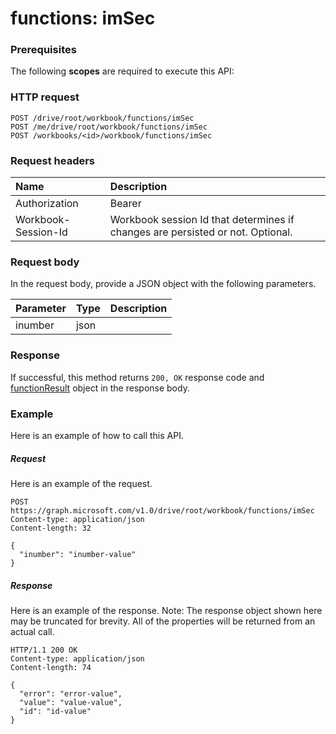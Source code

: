 # functions: imSec


### Prerequisites
The following **scopes** are required to execute this API: 
### HTTP request
<!-- { "blockType": "ignored" } -->
```http
POST /drive/root/workbook/functions/imSec
POST /me/drive/root/workbook/functions/imSec
POST /workbooks/<id>/workbook/functions/imSec

```
### Request headers
| Name       | Description|
|:---------------|:----------|
| Authorization  | Bearer <code>|
| Workbook-Session-Id  | Workbook session Id that determines if changes are persisted or not. Optional.|

### Request body
In the request body, provide a JSON object with the following parameters.

| Parameter	   | Type	|Description|
|:---------------|:--------|:----------|
|inumber|json||

### Response
If successful, this method returns `200, OK` response code and [functionResult](../resources/functionresult.md) object in the response body.

### Example
Here is an example of how to call this API.
##### Request
Here is an example of the request.
<!-- {
  "blockType": "request",
  "name": "functions_imsec"
}-->
```http
POST https://graph.microsoft.com/v1.0/drive/root/workbook/functions/imSec
Content-type: application/json
Content-length: 32

{
  "inumber": "inumber-value"
}
```

##### Response
Here is an example of the response. Note: The response object shown here may be truncated for brevity. All of the properties will be returned from an actual call.
<!-- {
  "blockType": "response",
  "truncated": true,
  "@odata.type": "microsoft.graph.functionResult"
} -->
```http
HTTP/1.1 200 OK
Content-type: application/json
Content-length: 74

{
  "error": "error-value",
  "value": "value-value",
  "id": "id-value"
}
```

<!-- uuid: 8fcb5dbc-d5aa-4681-8e31-b001d5168d79
2015-10-25 14:57:30 UTC -->
<!-- {
  "type": "#page.annotation",
  "description": "functions: imSec",
  "keywords": "",
  "section": "documentation",
  "tocPath": ""
}-->